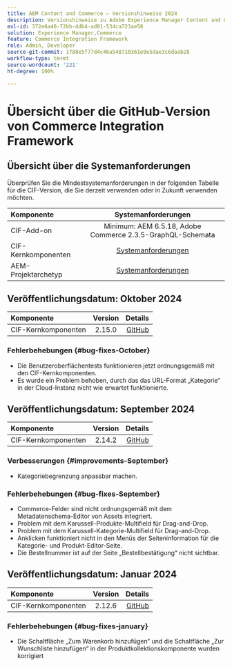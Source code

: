 ```yaml
---
title: AEM Content and Commerce – Versionshinweise 2024
description: Versionshinweise zu Adobe Experience Manager Content and Commerce 2024.
exl-id: 372e6a46-72bb-4db4-ad01-534ca723ae58
solution: Experience Manager,Commerce
feature: Commerce Integration Framework
role: Admin, Developer
source-git-commit: 1788e5f77d4c46a548710361e9e5dae3c6daab28
workflow-type: tm+mt
source-wordcount: '221'
ht-degree: 100%

---
```


# Übersicht über die GitHub-Version von Commerce Integration Framework

## Übersicht über die Systemanforderungen

Überprüfen Sie die Mindestsystemanforderungen in der folgenden Tabelle für die CIF-Version, die Sie derzeit verwenden oder in Zukunft verwenden möchten.

| Komponente | Systemanforderungen |
|:-------|:-----------------------------------------------------------------------------------------------:|
| CIF-Add-on | Minimum: AEM 6.5.18, Adobe Commerce 2.3.5-GraphQL-Schemata |
| CIF-Kernkomponenten | [Systemanforderungen](https://github.com/adobe/aem-core-cif-components/blob/master/VERSIONS.md) |
| AEM-Projektarchetyp | [Systemanforderungen](https://github.com/adobe/aem-project-archetype/blob/master/VERSIONS.md) |

## Veröffentlichungsdatum: Oktober 2024

| Komponente | Version | Details |
|:-------|:-------:|-----------------------------------------------------------------------------------------------------------:|
| CIF-Kernkomponenten | 2.15.0 | [GitHub](https://github.com/adobe/aem-core-cif-components/releases/tag/core-cif-components-reactor-2.15.0) |

### Fehlerbehebungen {#bug-fixes-October}

* Die Benutzeroberflächentests funktionieren jetzt ordnungsgemäß mit den CIF-Kernkomponenten.
* Es wurde ein Problem behoben, durch das das URL-Format „Kategorie“ in der Cloud-Instanz nicht wie erwartet funktionierte.

## Veröffentlichungsdatum: September 2024

| Komponente | Version | Details |
|:-------|:-------:|-----------------------------------------------------------------------------------------------------------:|
| CIF-Kernkomponenten | 2.14.2 | [GitHub](https://github.com/adobe/aem-core-cif-components/releases/tag/core-cif-components-reactor-2.14.2) |

### Verbesserungen {#improvements-September}

* Kategoriebegrenzung anpassbar machen.

### Fehlerbehebungen {#bug-fixes-September}

* Commerce-Felder sind nicht ordnungsgemäß mit dem Metadatenschema-Editor von Assets integriert.
* Problem mit dem Karussell-Produkte-Multifield für Drag-and-Drop.
* Problem mit dem Karussell-Kategorie-Multifield für Drag-and-Drop.
* Anklicken funktioniert nicht in den Menüs der Seiteninformation für die Kategorie- und Produkt-Editor-Seite.
* Die Bestellnummer ist auf der Seite „Bestellbestätigung“ nicht sichtbar.

## Veröffentlichungsdatum: Januar 2024

| Komponente | Version | Details |
|:-------|:-------:|-----------------------------------------------------------------------------------------------------------:|
| CIF-Kernkomponenten | 2.12.6 | [GitHub](https://github.com/adobe/aem-core-cif-components/releases/tag/core-cif-components-reactor-2.12.6) |

### Fehlerbehebungen {#bug-fixes-january}

* Die Schaltfläche „Zum Warenkorb hinzufügen“ und die Schaltfläche „Zur Wunschliste hinzufügen“ in der Produktkollektionskomponente wurden korrigiert

